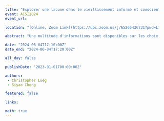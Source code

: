 ```yaml
---
title: "Explorer une lacune dans le vieillissement informé et conscient de soi : une perspective de la science de l'information incorporée"
event: ACSI2024
event_url: 

location: "[Online, Zoom Link](https://ubc.zoom.us/j/65266436731?pwd=L1dJRGwrYjNueldyUkFwZXZvc2dpUT09)"

abstract: "Une multitude d'informations sont disponibles sur les choix de vie sains pour vieillir et sur la manière de s'adapter à ces changements associés au vieillissement. Les résultats préliminaires de l’analyse documentaire suggèrent qu’il existe une lacune dans le paysage informationnel concernant les services d’information qui peuvent aider les personnes âgées à comprendre, sur leur propre, où ils en sont dans leur parcours de vie hautement individualisé ; ces services comprendraient des informations sur la façon de relever les défis liés au maintien d'un mode de vie indépendant et potentiellement à la perte du capacité à prendre des décisions éclairées."

date: "2024-06-04T17:10:00Z"
date_end: "2024-06-04T17:20:00Z"

all_day: false

publishDate: "2023-01-01T00:00:00Z"

authors:
 - Christopher Lueg
 - Siyao Cheng

featured: false

links:

math: true
---
```


